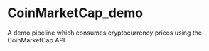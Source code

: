# CoinMarketCap_demo
A demo pipeline which consumes cryptocurrency prices using the CoinMarketCap API
